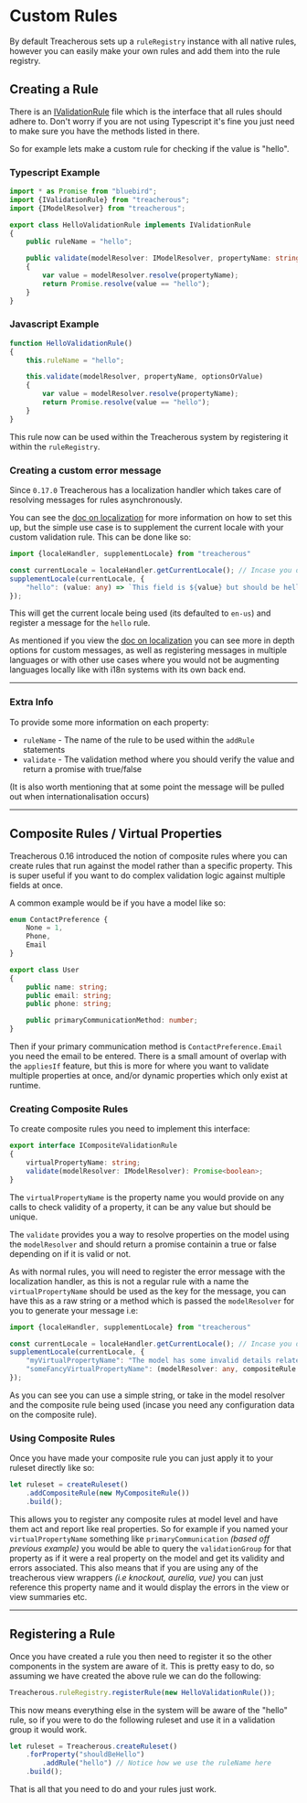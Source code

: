 # Custom Rules

By default Treacherous sets up a `ruleRegistry` instance with all native rules, however you can easily make 
your own rules and add them into the rule registry.

## Creating a Rule

There is an [IValidationRule](../src/rules/ivalidation-rule.ts) file which is the interface that all rules 
should adhere to. Don't worry if you are not using Typescript it's fine you just need to make sure you have the 
methods listed in there.

So for example lets make a custom rule for checking if the value is "hello".

### Typescript Example
```typescript
import * as Promise from "bluebird";
import {IValidationRule} from "treacherous";
import {IModelResolver} from "treacherous";

export class HelloValidationRule implements IValidationRule
{
    public ruleName = "hello";

    public validate(modelResolver: IModelResolver, propertyName: string, optionsOrValue: any): Promise<boolean>
    { 
        var value = modelResolver.resolve(propertyName);
        return Promise.resolve(value == "hello"); 
    }
}
```

### Javascript Example
```js
function HelloValidationRule()
{
    this.ruleName = "hello";

    this.validate(modelResolver, propertyName, optionsOrValue)
    {
        var value = modelResolver.resolve(propertyName);
        return Promise.resolve(value == "hello"); 
    }
}
```

This rule now can be used within the Treacherous system by registering it within the `ruleRegistry`.

### Creating a custom error message

Since `0.17.0` Treacherous has a localization handler which takes care of resolving messages for rules asynchronously.

You can see the [doc on localization](./localization.md) for more information on how to set this up, but the simple use case is to supplement the current locale with your custom validation rule. This can be done like so:

```ts
import {localeHandler, supplementLocale} from "treacherous"

const currentLocale = localeHandler.getCurrentLocale(); // Incase you dont know what you are using, which is en-us by default
supplementLocale(currentLocale, {
    "hello": (value: any) => `This field is ${value} but should be hello`
});
```

This will get the current locale being used (its defaulted to `en-us`) and register a message for the `hello` rule.

As mentioned if you view the [doc on localization](./localization.md) you can see more in depth options for custom messages, as well as registering messages in multiple languages or with other use cases where you would not be augmenting languages locally like with i18n systems with its own back end.

---

### Extra Info

To provide some more information on each property:

* `ruleName`    - The name of the rule to be used within the `addRule` statements
* `validate`    - The validation method where you should verify the value and return a promise with true/false

(It is also worth mentioning that at some point the message will be pulled out when internationalisation occurs)

---

## Composite Rules / Virtual Properties

Treacherous 0.16 introduced the notion of composite rules where you can create rules that run against the model rather than a specific property. This is super useful if you want to do complex validation logic against multiple fields at once. 

A common example would be if you have a model like so:

```typescript
enum ContactPreference {
    None = 1,
    Phone,
    Email    
}

export class User
{
    public name: string;
    public email: string;
    public phone: string;

    public primaryCommunicationMethod: number;
}
```

Then if your primary communication method is `ContactPreference.Email` you need the email to be entered. There is a small amount of overlap with the `appliesIf` feature, but this is more for where you want to validate multiple properties at once, and/or dynamic properties which only exist at runtime.

### Creating Composite Rules

To create composite rules you need to implement this interface:

```typescript
export interface ICompositeValidationRule
{
    virtualPropertyName: string;
    validate(modelResolver: IModelResolver): Promise<boolean>;
}
```

The `virtualPropertyName` is the property name you would provide on any calls to check validity of a property, it can be any value but should be unique.

The `validate` provides you a way to resolve properties on the model using the `modelResolver` and should return a promise containin a true or false depending on if it is valid or not.

As with normal rules, you will need to register the error message with the localization handler, as this is not a regular rule with a name the `virtualPropertyName` should be used as the key for the message, you can have this as a raw string or a method which is passed the `modelResolver` for you to generate your message i.e:

```ts
import {localeHandler, supplementLocale} from "treacherous"

const currentLocale = localeHandler.getCurrentLocale(); // Incase you dont know what you are using, which is en-us by default
supplementLocale(currentLocale, {
    "myVirtualPropertyName": "The model has some invalid details related to ...",
    "someFancyVirtualPropertyName": (modelResolver: any, compositeRule: any) => { /*...*/ }
});
```

As you can see you can use a simple string, or take in the model resolver and the composite rule being used (incase you need any configuration data on the composite rule).

### Using Composite Rules

Once you have made your composite rule you can just apply it to your ruleset directly like so:

```js
let ruleset = createRuleset()
    .addCompositeRule(new MyCompositeRule())
    .build();
```

This allows you to register any composite rules at model level and have them act and report like real properties. So for example if you named your `virtualPropertyName` something like `primaryCommunication` *(based off previous example)* you would be able to query the `validationGroup` for that property as if it were a real property on the model and get its validity and errors associated. This also means that if you are using any of the treacherous view wrappers *(i.e knockout, aurelia, vue)* you can just reference this property name and it would display the errors in the view or view summaries etc.

---

## Registering a Rule

Once you have created a rule you then need to register it so the other components in the system are aware 
of it. This is pretty easy to do, so assuming we have created the above rule we can do the following:

```js
Treacherous.ruleRegistry.registerRule(new HelloValidationRule());
```

This now means everything else in the system will be aware of the "hello" rule, so if you were to do the 
following ruleset and use it in a validation group it would work.

```js
let ruleset = Treacherous.createRuleset()
    .forProperty("shouldBeHello")
        .addRule("hello") // Notice how we use the ruleName here
    .build();
```

That is all that you need to do and your rules just work.